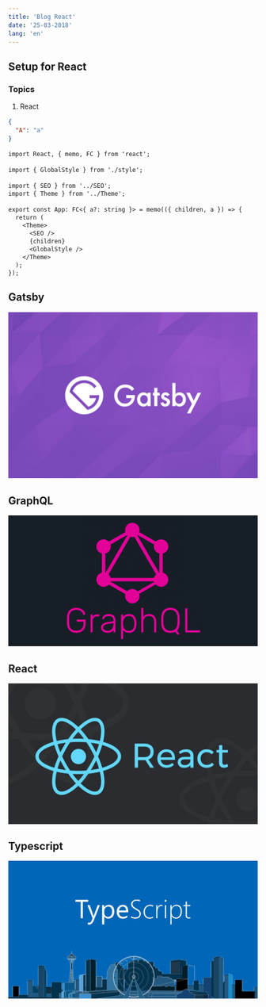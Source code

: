 ```yaml
---
title: 'Blog React'
date: '25-03-2018'
lang: 'en'
---
```


## Setup for React

### Topics

1. React

```json
{
  "A": "a"
}
```

```tsx
import React, { memo, FC } from 'react';

import { GlobalStyle } from './style';

import { SEO } from '../SEO';
import { Theme } from '../Theme';

export const App: FC<{ a?: string }> = memo(({ children, a }) => {
  return (
    <Theme>
      <SEO />
      {children}
      <GlobalStyle />
    </Theme>
  );
});
```

## Gatsby

![Gatsby](./images/gatsby.jpg)

## GraphQL

![GraphQL](./images/graphql.png)

## React

![React](./images/react.jpg)

## Typescript

![Typescript](./images/typescript.jpeg)
